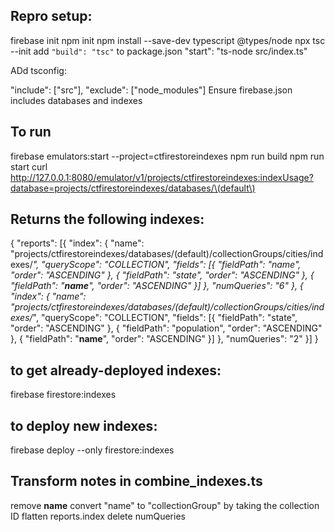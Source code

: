 ## Repro setup:

firebase init
npm init
npm install --save-dev typescript @types/node
npx tsc --init
add `"build": "tsc"` to package.json
  "start": "ts-node src/index.ts"

ADd tsconfig:

  "include": ["src"],
  "exclude": ["node_modules"]
Ensure firebase.json includes databases and indexes


## To run
firebase emulators:start --project=ctfirestoreindexes
npm run build
npm run start
curl http://127.0.0.1:8080/emulator/v1/projects/ctfirestoreindexes:indexUsage?database=projects/ctfirestoreindexes/databases/\(default\)

## Returns the following indexes:
{
  "reports": [{
    "index": {
      "name": "projects/ctfirestoreindexes/databases/(default)/collectionGroups/cities/indexes/_",
      "queryScope": "COLLECTION",
      "fields": [{
        "fieldPath": "name",
        "order": "ASCENDING"
      }, {
        "fieldPath": "state",
        "order": "ASCENDING"
      }, {
        "fieldPath": "__name__",
        "order": "ASCENDING"
      }]
    },
    "numQueries": "6"
  }, {
    "index": {
      "name": "projects/ctfirestoreindexes/databases/(default)/collectionGroups/cities/indexes/_",
      "queryScope": "COLLECTION",
      "fields": [{
        "fieldPath": "state",
        "order": "ASCENDING"
      }, {
        "fieldPath": "population",
        "order": "ASCENDING"
      }, {
        "fieldPath": "__name__",
        "order": "ASCENDING"
      }]
    },
    "numQueries": "2"
  }]
}

## to get already-deployed indexes:
firebase firestore:indexes

## to deploy new indexes:
firebase deploy --only firestore:indexes

## Transform notes in combine_indexes.ts
remove __name__
convert "name" to "collectionGroup" by taking the collection ID
flatten reports.index
delete numQueries